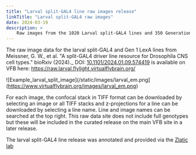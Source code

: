 ```yaml
---
title: "Larval split-GAL4 line raw images release"
linkTitle: "Larval split-GAL4 raw images"
date: 2024-03-19
description: >
    Raw images from the 1020 Larval split-GAL4 lines and 350 Generation 1 LexA lines included in Meissner et al., 2024 are now available on VFB.
---
```


The raw image data for the larval split-GAL4 and Gen 1 LexA lines from Meissner, G. W., et al. "A split-GAL4 driver line resource for Drosophila CNS cell types." bioRxiv (2024)._ DOI: [10.1101/2024.01.09.574419](https://doi.org/10.1101/2024.01.09.574419) is available on VFB here: https://raw.larval.flylight.virtualflybrain.org/

![Example_larval_split_image](/static/images/larval_em.png](https://www.virtualflybrain.org/images/larval_em.png)

For each image, the confocal stack in TIFF format can be downloaded by selecting an image or all TIFF stacks and z-projections for a line can be downloaded by selecting a line name. Line and image names can be searched at the top right. This raw data site does not include full genotypes but these will be included in the curated release on the main VFB site in a later release.

The larval split-GAL4 line release was annotated and provided via the [Zlatic lab](https://www2.mrc-lmb.cam.ac.uk/group-leaders/t-to-z/marta-zlatic/)

